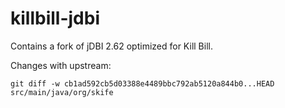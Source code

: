 killbill-jdbi
=============

Contains a fork of jDBI 2.62 optimized for Kill Bill.

Changes with upstream:

```
git diff -w cb1ad592cb5d03388e4489bbc792ab5120a844b0...HEAD src/main/java/org/skife
```

